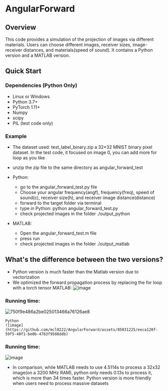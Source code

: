 # AngularForward

## Overview
This code provides a simulation of the projection of images via different materials. 
Users can choose different images, receiver sizes, image-receiver distances, and materials(speed of sound).
It contains a Python version and a MATLAB version.

## Quick Start

### Dependencies (Python Only)
- Linux or Windows
- Python 3.7+
- PyTorch 1.11+
- Numpy
- scipy
- PIL (test code only)

### Example
- The dataset used: test_label_binary.zip a 32*32 MNIST binary pixel dataset. In the test code, it focused on image 0, you can add more for loop as you like
- unzip the zip file to the same directory as angular_forward_test
- Python:
  - go to the angular_forward_test.py file
  - Choose your angular frequency(angf), frequency(freq), speed of sound(c), receiver size(h), and receiver image distance(distance)
  - forward to the target folder via terminal
  - type in
    Python: python angular_forward_test.py
  - check projected images in the folder ./output_python
    
- MATLAB:
  - Open the angular_forward_test.m file
  - press run
  - check projected images in the folder ./output_matlab


## What's the difference between the two versions?
- Python version is much faster than the Matlab version due to vectorization
- We optimized the forward propagation process by replacing the for loop with a torch tensor
    MATLAB:
![image](https://github.com/mcl0222/AngularForward/assets/85031225/904b1379-01aa-4c31-95a0-2ae8d1d1ed9f)
### Running time:

![750f9e486a2be025013466a76126ae8](https://github.com/mcl0222/AngularForward/assets/85031225/1c599908-e3d4-4f98-87f7-1fd54a0ceacd)


    Python
    ![image](https://github.com/mcl0222/AngularForward/assets/85031225/eeca120f-59f5-40f1-be0b-4763f9508ddb)


  ### Running time:
  ![image](https://github.com/mcl0222/AngularForward/assets/85031225/7b8a749d-61ec-4ed4-a97e-43da8c2596e1)


- In comparison, while MATLAB needs to use 4.5114s to process a 32x32 image(on a 3200 MHz RAM), python only needs 0.13s to process it,
  which is more than 34 times faster. Python version is more friendly when users need to process massive datasets


